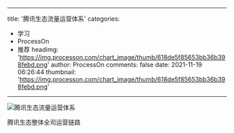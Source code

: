 
---
title: '腾讯生态流量运营体系'
categories: 
 - 学习
 - ProcessOn
 - 推荐
headimg: 'https://img.processon.com/chart_image/thumb/618de5f85653bb36b398febd.png'
author: ProcessOn
comments: false
date: 2021-11-19 06:26:44
thumbnail: 'https://img.processon.com/chart_image/thumb/618de5f85653bb36b398febd.png'
---

<div>   
<img class="thumb" alt="腾讯生态流量运营体系" src="https://img.processon.com/chart_image/thumb/618de5f85653bb36b398febd.png" referrerpolicy="no-referrer">
<p>腾讯生态整体全司运营链路</p>  
</div>
            
